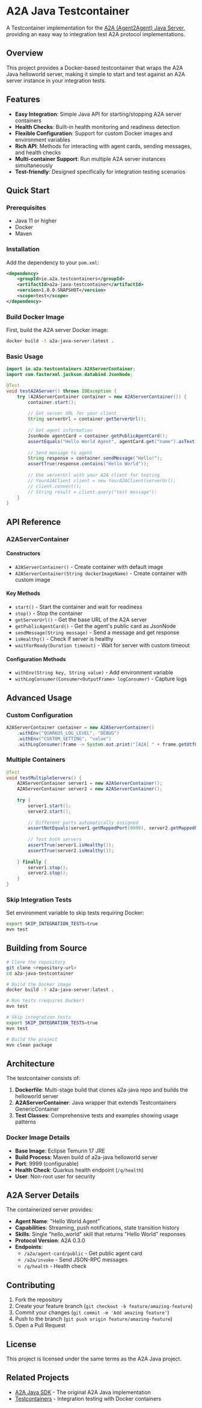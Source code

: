 # A2A Java Testcontainer

A Testcontainer implementation for the [A2A (Agent2Agent) Java Server](https://github.com/a2aproject/a2a-java), providing an easy way to integration test A2A protocol implementations.

## Overview

This project provides a Docker-based testcontainer that wraps the A2A Java helloworld server, making it simple to start and test against an A2A server instance in your integration tests.

## Features

- **Easy Integration**: Simple Java API for starting/stopping A2A server containers
- **Health Checks**: Built-in health monitoring and readiness detection  
- **Flexible Configuration**: Support for custom Docker images and environment variables
- **Rich API**: Methods for interacting with agent cards, sending messages, and health checks
- **Multi-container Support**: Run multiple A2A server instances simultaneously
- **Test-friendly**: Designed specifically for integration testing scenarios

## Quick Start

### Prerequisites

- Java 11 or higher
- Docker
- Maven

### Installation

Add the dependency to your `pom.xml`:

```xml
<dependency>
    <groupId>io.a2a.testcontainers</groupId>
    <artifactId>a2a-java-testcontainer</artifactId>
    <version>1.0.0-SNAPSHOT</version>
    <scope>test</scope>
</dependency>
```

### Build Docker Image

First, build the A2A server Docker image:

```bash
docker build -t a2a-java-server:latest .
```

### Basic Usage

```java
import io.a2a.testcontainers.A2AServerContainer;
import com.fasterxml.jackson.databind.JsonNode;

@Test
void testA2AServer() throws IOException {
    try (A2AServerContainer container = new A2AServerContainer()) {
        container.start();
        
        // Get server URL for your client
        String serverUrl = container.getServerUrl();
        
        // Get agent information  
        JsonNode agentCard = container.getPublicAgentCard();
        assertEquals("Hello World Agent", agentCard.get("name").asText());
        
        // Send message to agent
        String response = container.sendMessage("Hello!");
        assertTrue(response.contains("Hello World"));
        
        // Use serverUrl with your A2A client for testing
        // YourA2AClient client = new YourA2AClient(serverUrl);
        // client.connect();
        // String result = client.query("test message");
    }
}
```

## API Reference

### A2AServerContainer

#### Constructors
- `A2AServerContainer()` - Create container with default image
- `A2AServerContainer(String dockerImageName)` - Create container with custom image

#### Key Methods
- `start()` - Start the container and wait for readiness
- `stop()` - Stop the container
- `getServerUrl()` - Get the base URL of the A2A server
- `getPublicAgentCard()` - Get the agent's public card as JsonNode
- `sendMessage(String message)` - Send a message and get response
- `isHealthy()` - Check if server is healthy
- `waitForReady(Duration timeout)` - Wait for server with custom timeout

#### Configuration Methods
- `withEnv(String key, String value)` - Add environment variable
- `withLogConsumer(Consumer<OutputFrame> logConsumer)` - Capture logs

## Advanced Usage

### Custom Configuration

```java
A2AServerContainer container = new A2AServerContainer()
    .withEnv("QUARKUS_LOG_LEVEL", "DEBUG")
    .withEnv("CUSTOM_SETTING", "value")
    .withLogConsumer(frame -> System.out.print("[A2A] " + frame.getUtf8String()));
```

### Multiple Containers

```java
@Test
void testMultipleServers() {
    A2AServerContainer server1 = new A2AServerContainer();
    A2AServerContainer server2 = new A2AServerContainer();
    
    try {
        server1.start();
        server2.start();
        
        // Different ports automatically assigned
        assertNotEquals(server1.getMappedPort(9999), server2.getMappedPort(9999));
        
        // Test both servers
        assertTrue(server1.isHealthy());
        assertTrue(server2.isHealthy());
        
    } finally {
        server1.stop();
        server2.stop();
    }
}
```

### Skip Integration Tests

Set environment variable to skip tests requiring Docker:

```bash
export SKIP_INTEGRATION_TESTS=true
mvn test
```

## Building from Source

```bash
# Clone the repository
git clone <repository-url>
cd a2a-java-testcontainer

# Build the Docker image
docker build -t a2a-java-server:latest .

# Run tests (requires Docker)
mvn test

# Skip integration tests
export SKIP_INTEGRATION_TESTS=true
mvn test

# Build the project
mvn clean package
```

## Architecture

The testcontainer consists of:

1. **Dockerfile**: Multi-stage build that clones a2a-java repo and builds the helloworld server
2. **A2AServerContainer**: Java wrapper that extends Testcontainers GenericContainer
3. **Test Classes**: Comprehensive tests and examples showing usage patterns

### Docker Image Details

- **Base Image**: Eclipse Temurin 17 JRE
- **Build Process**: Maven build of a2a-java helloworld server  
- **Port**: 9999 (configurable)
- **Health Check**: Quarkus health endpoint (`/q/health`)
- **User**: Non-root user for security

## A2A Server Details

The containerized server provides:

- **Agent Name**: "Hello World Agent"
- **Capabilities**: Streaming, push notifications, state transition history
- **Skills**: Single "hello_world" skill that returns "Hello World" responses
- **Protocol Version**: A2A 0.3.0
- **Endpoints**:
  - `/a2a/agent-card/public` - Get public agent card
  - `/a2a/invoke` - Send JSON-RPC messages
  - `/q/health` - Health check

## Contributing

1. Fork the repository
2. Create your feature branch (`git checkout -b feature/amazing-feature`)
3. Commit your changes (`git commit -m 'Add amazing feature'`)
4. Push to the branch (`git push origin feature/amazing-feature`)
5. Open a Pull Request

## License

This project is licensed under the same terms as the A2A Java project.

## Related Projects

- [A2A Java SDK](https://github.com/a2aproject/a2a-java) - The original A2A Java implementation
- [Testcontainers](https://www.testcontainers.org/) - Integration testing with Docker containers

